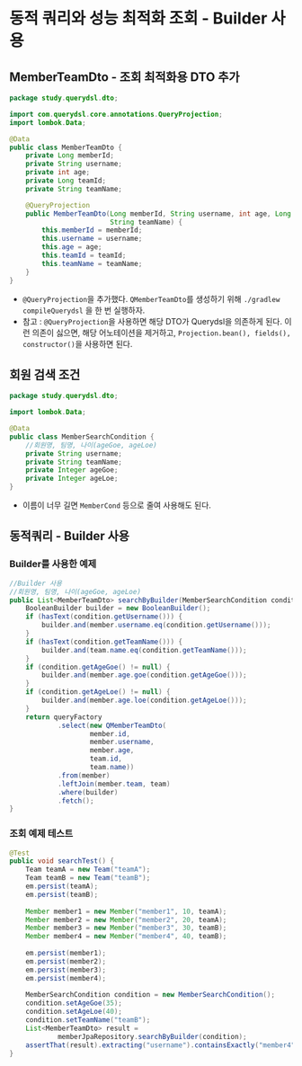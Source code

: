 # 동적 쿼리와 성능 최적화 조회 - Builder 사용
## MemberTeamDto - 조회 최적화용 DTO 추가
```java
package study.querydsl.dto;

import com.querydsl.core.annotations.QueryProjection;
import lombok.Data;

@Data
public class MemberTeamDto {
    private Long memberId;
    private String username;
    private int age;
    private Long teamId;
    private String teamName;

    @QueryProjection
    public MemberTeamDto(Long memberId, String username, int age, Long teamId,
                         String teamName) {
        this.memberId = memberId;
        this.username = username;
        this.age = age;
        this.teamId = teamId;
        this.teamName = teamName;
    }
}
```
- `@QueryProjection`을 추가했다. `QMemberTeamDto`를 생성하기 위해 `./gradlew compileQuerydsl`
을 한 번 실행하자.
- 참고 : `@QueryProjection`을 사용하면 해당 DTO가 Querydsl을 의존하게 된다. 이런 의존이 싫으면,
해당 어노테이션을 제거하고, `Projection.bean(), fields(), constructor()`을 사용하면 된다.

## 회원 검색 조건
```java
package study.querydsl.dto;

import lombok.Data;

@Data
public class MemberSearchCondition {
    //회원명, 팀명, 나이(ageGoe, ageLoe)
    private String username;
    private String teamName;
    private Integer ageGoe;
    private Integer ageLoe;
}
```
- 이름이 너무 길면 `MemberCond` 등으로 줄여 사용해도 된다.

## 동적쿼리 - Builder 사용
### Builder를 사용한 예제
```java
//Builder 사용
//회원명, 팀명, 나이(ageGoe, ageLoe)
public List<MemberTeamDto> searchByBuilder(MemberSearchCondition condition) {
    BooleanBuilder builder = new BooleanBuilder();
    if (hasText(condition.getUsername())) {
        builder.and(member.username.eq(condition.getUsername()));
    }
    if (hasText(condition.getTeamName())) {
        builder.and(team.name.eq(condition.getTeamName()));
    }
    if (condition.getAgeGoe() != null) {
        builder.and(member.age.goe(condition.getAgeGoe()));
    }
    if (condition.getAgeLoe() != null) {
        builder.and(member.age.loe(condition.getAgeLoe()));
    }
    return queryFactory
            .select(new QMemberTeamDto(
                    member.id,
                    member.username,
                    member.age,
                    team.id,
                    team.name))
            .from(member)
            .leftJoin(member.team, team)
            .where(builder)
            .fetch();
}
```
### 조회 예제 테스트
```java
@Test
public void searchTest() {
    Team teamA = new Team("teamA");
    Team teamB = new Team("teamB");
    em.persist(teamA);
    em.persist(teamB);
        
    Member member1 = new Member("member1", 10, teamA);
    Member member2 = new Member("member2", 20, teamA);
    Member member3 = new Member("member3", 30, teamB);
    Member member4 = new Member("member4", 40, teamB);
        
    em.persist(member1);
    em.persist(member2);
    em.persist(member3);
    em.persist(member4);
    
    MemberSearchCondition condition = new MemberSearchCondition();
    condition.setAgeGoe(35);
    condition.setAgeLoe(40);
    condition.setTeamName("teamB");
    List<MemberTeamDto> result =
            memberJpaRepository.searchByBuilder(condition);
    assertThat(result).extracting("username").containsExactly("member4");
}
```
